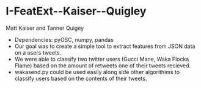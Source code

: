 # I-FeatExt--Kaiser--Quigley

Matt Kaiser and Tanner Quigey
- Dependencies: pyOSC, numpy, pandas
- Our goal was to create a simple tool to extract features from JSON data on a users tweets.
- We were able to classify two twitter users (Gucci Mane, Waka Flocka Flame) based on the amount of retweets one of their tweets recieved.
- wakasend.py could be used easily along side other algorithims to classify users based on the contents of their tweets. 
